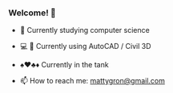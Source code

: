 ### Welcome! 👋

- 🌱 Currently studying 
 computer science

- :computer: :construction:  Currently using AutoCAD / Civil 3D

- :spades::hearts::clubs::diamonds:  Currently in the tank

- 📫 How to reach me: 
mattygron@gmail.com
